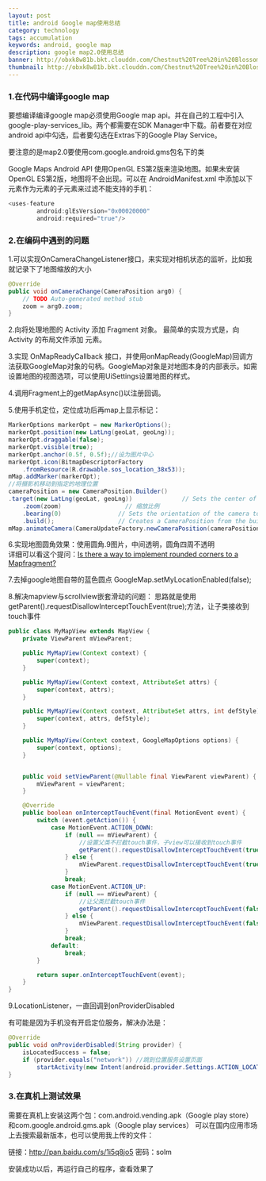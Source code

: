 ```yaml
---
layout: post
title: android Google map使用总结
category: technology
tags: accumulation
keywords: android, google map
description: google map2.0使用总结
banner: http://obxk8w81b.bkt.clouddn.com/Chestnut%20Tree%20in%20Blossom.jpg
thumbnail: http://obxk8w81b.bkt.clouddn.com/Chestnut%20Tree%20in%20Blossom.jpg
---
```



### 1.在代码中编译google map
要想编译编译google map必须使用Google map api。并在自己的工程中引入google-play-services_lib。两个都需要在SDK Manager中下载。前者要在对应android api中勾选，后者要勾选在Extras下的Google Play Service。

要注意的是map2.0要使用com.google.android.gms包名下的类

Google Maps Android API 使用OpenGL ES第2版来渲染地图。如果未安装OpenGL ES第2版，地图将不会出现。可以在 AndroidManifest.xml 中添加以下<uses-feature>元素作为<manifest>元素的子元素来过滤不能支持的手机：

~~~ Java
<uses-feature
        android:glEsVersion="0x00020000"
        android:required="true"/>
~~~

<!--more-->

### 2.在编码中遇到的问题
1.可以实现OnCameraChangeListener接口，来实现对相机状态的监听，比如我就记录下了地图缩放的大小

~~~ Java
@Override
public void onCameraChange(CameraPosition arg0) {
	// TODO Auto-generated method stub
	zoom = arg0.zoom;
}
~~~

2.向将处理地图的 Activity 添加 Fragment 对象。 最简单的实现方式是，向Activity 的布局文件添加 <fragment> 元素。

3.实现 OnMapReadyCallback 接口，并使用onMapReady(GoogleMap)回调方法获取GoogleMap对象的句柄。GoogleMap对象是对地图本身的内部表示。如需设置地图的视图选项，可以使用UiSettings设置地图的样式。

4.调用Fragment上的getMapAsync()以注册回调。

5.使用手机定位，定位成功后再map上显示标记：

~~~ Java
MarkerOptions markerOpt = new MarkerOptions();  
markerOpt.position(new LatLng(geoLat, geoLng));  
markerOpt.draggable(false);  
markerOpt.visible(true);  
markerOpt.anchor(0.5f, 0.5f);//设为图片中心  
markerOpt.icon(BitmapDescriptorFactory  
	.fromResource(R.drawable.sos_location_38x53));  
mMap.addMarker(markerOpt);  
//将摄影机移动到指定的地理位置  
cameraPosition = new CameraPosition.Builder()  
.target(new LatLng(geoLat, geoLng))              // Sets the center of the map to ZINTUN  
	.zoom(zoom)                  // 缩放比例  
	.bearing(0)                // Sets the orientation of the camera to east  
	.build();                  // Creates a CameraPosition from the builder  
mMap.animateCamera(CameraUpdateFactory.newCameraPosition(cameraPosition));
~~~   

6.实现地图圆角效果：使用圆角.9图片，中间透明，圆角四周不透明<br>
详细可以看这个提问：[Is there a way to implement rounded corners to a Mapfragment?](http://stackoverflow.com/questions/14469208/is-there-a-way-to-implement-rounded-corners-to-a-mapfragment)

7.去掉google地图自带的蓝色圆点
GoogleMap.setMyLocationEnabled(false);

8.解决mapview与scrollview嵌套滑动的问题：
思路就是使用getParent().requestDisallowInterceptTouchEvent(true);方法，让子类接收到touch事件

~~~ Java
public class MyMapView extends MapView {
    private ViewParent mViewParent;

    public MyMapView(Context context) {
        super(context);
    }

    public MyMapView(Context context, AttributeSet attrs) {
        super(context, attrs);
    }

    public MyMapView(Context context, AttributeSet attrs, int defStyle) {
        super(context, attrs, defStyle);
    }

    public MyMapView(Context context, GoogleMapOptions options) {
        super(context, options);
    }


    public void setViewParent(@Nullable final ViewParent viewParent) { //any ViewGroup
        mViewParent = viewParent;
    }

    @Override
    public boolean onInterceptTouchEvent(final MotionEvent event) {
        switch (event.getAction()) {
            case MotionEvent.ACTION_DOWN:
                if (null == mViewParent) {
                    //设置父类不拦截touch事件，子view可以接收到touch事件
                    getParent().requestDisallowInterceptTouchEvent(true);
                } else {
                    mViewParent.requestDisallowInterceptTouchEvent(true);
                }
                break;
            case MotionEvent.ACTION_UP:
                if (null == mViewParent) {
                    //让父类拦截touch事件
                    getParent().requestDisallowInterceptTouchEvent(false);
                } else {
                    mViewParent.requestDisallowInterceptTouchEvent(false);
                }
                break;
            default:
                break;
        }

        return super.onInterceptTouchEvent(event);
    }
}
~~~

9.LocationListener，一直回调到onProviderDisabled

有可能是因为手机没有开启定位服务，解决办法是：

~~~ Java
@Override
public void onProviderDisabled(String provider) {
    isLocatedSuccess = false;
    if (provider.equals("network")) //跳到位置服务设置页面
        startActivity(new Intent(android.provider.Settings.ACTION_LOCATION_SOURCE_SETTINGS));
}
~~~

### 3.在真机上测试效果
需要在真机上安装这两个包：com.android.vending.apk（Google play store）和com.google.android.gms.apk（Google play services）
可以在国内应用市场上去搜索最新版本，也可以使用我上传的文件：

链接：http://pan.baidu.com/s/1i5q8jo5 密码：solm

安装成功以后，再运行自己的程序，查看效果了
